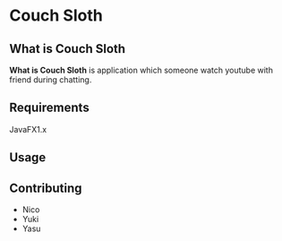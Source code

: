 Couch Sloth
===

What is Couch Sloth
---

**What is Couch Sloth** is application which someone watch youtube with friend during chatting.

Requirements
---

JavaFX1.x

Usage
---

Contributing
---

- Nico
- Yuki
- Yasu
